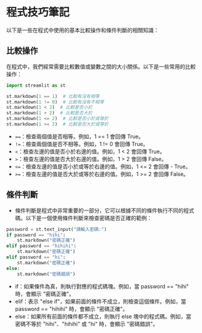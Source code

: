 # 程式技巧筆記

以下是一些在程式中使用的基本比較操作和條件判斷的相關知識：

## 比較操作

在程式中，我們經常需要比較數值或變數之間的大小關係。以下是一些常用的比較操作：

```python
import streamlit as st

st.markdown(1 == 1)  # 比較有沒有相等
st.markdown(1 != 0)  # 比較有沒有不相等
st.markdown(1 < 2)  # 比較是否小於
st.markdown(1 > 2)  # 比較是否大於
st.markdown(1 <= 2)  # 比較是否小於或等於
st.markdown(1 >= 2)  # 比較是否大於或等於
```

- `==`：檢查兩個值是否相等。例如，1 == 1 會回傳 True。
- `!=`：檢查兩個值是否不相等。例如，1 != 0 會回傳 True。
- `<`：檢查左邊的值是否小於右邊的值。例如，1 < 2 會回傳 True。
- `>`：檢查左邊的值是否大於右邊的值。例如，1 > 2 會回傳 False。
- `<=`：檢查左邊的值是否小於或等於右邊的值。例如，1 <= 2 會回傳 - True。
- `>=`：檢查左邊的值是否大於或等於右邊的值。例如，1 >= 2 會回傳 False。

## 條件判斷

- 條件判斷是程式中非常重要的一部分，它可以根據不同的條件執行不同的程式碼。以下是一個使用條件判斷來檢查密碼是否正確的範例：

```python
password = st.text_input("請輸入密碼:")
if password == "hihi":
    st.markdown("密碼正確")
elif password == "hihihi":
    st.markdown("密碼正確")
elif password == "hi":
    st.markdown("密碼正確")
else:
    st.markdown("密碼錯誤")
```

- if：如果條件為真，則執行對應的程式碼塊。例如，當 password == "hihi" 時，會顯示 "密碼正確"。
- elif：表示 "else if"，如果前面的條件不成立，則檢查這個條件。例如，當 password == "hihihi" 時，會顯示 "密碼正確"。
- else：如果所有前面的條件都不成立，則執行 else 塊中的程式碼。例如，當密碼不等於 "hihi"、"hihihi" 或 "hi" 時，會顯示 "密碼錯誤"。
